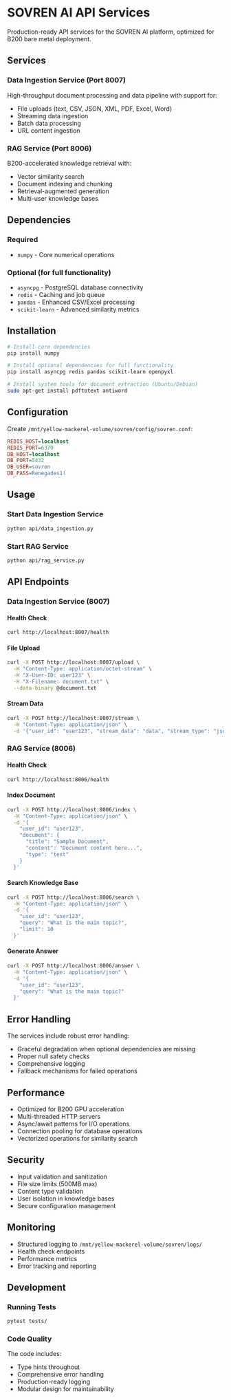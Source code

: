 # SOVREN AI API Services

Production-ready API services for the SOVREN AI platform, optimized for B200 bare metal deployment.

## Services

### Data Ingestion Service (Port 8007)
High-throughput document processing and data pipeline with support for:
- File uploads (text, CSV, JSON, XML, PDF, Excel, Word)
- Streaming data ingestion
- Batch data processing
- URL content ingestion

### RAG Service (Port 8006)
B200-accelerated knowledge retrieval with:
- Vector similarity search
- Document indexing and chunking
- Retrieval-augmented generation
- Multi-user knowledge bases

## Dependencies

### Required
- `numpy` - Core numerical operations

### Optional (for full functionality)
- `asyncpg` - PostgreSQL database connectivity
- `redis` - Caching and job queue
- `pandas` - Enhanced CSV/Excel processing
- `scikit-learn` - Advanced similarity metrics

## Installation

```bash
# Install core dependencies
pip install numpy

# Install optional dependencies for full functionality
pip install asyncpg redis pandas scikit-learn openpyxl

# Install system tools for document extraction (Ubuntu/Debian)
sudo apt-get install pdftotext antiword
```

## Configuration

Create `/mnt/yellow-mackerel-volume/sovren/config/sovren.conf`:

```ini
REDIS_HOST=localhost
REDIS_PORT=6379
DB_HOST=localhost
DB_PORT=5432
DB_USER=sovren
DB_PASS=Renegades1!
```

## Usage

### Start Data Ingestion Service
```bash
python api/data_ingestion.py
```

### Start RAG Service
```bash
python api/rag_service.py
```

## API Endpoints

### Data Ingestion Service (8007)

#### Health Check
```bash
curl http://localhost:8007/health
```

#### File Upload
```bash
curl -X POST http://localhost:8007/upload \
  -H "Content-Type: application/octet-stream" \
  -H "X-User-ID: user123" \
  -H "X-Filename: document.txt" \
  --data-binary @document.txt
```

#### Stream Data
```bash
curl -X POST http://localhost:8007/stream \
  -H "Content-Type: application/json" \
  -d '{"user_id": "user123", "stream_data": "data", "stream_type": "json_lines"}'
```

### RAG Service (8006)

#### Health Check
```bash
curl http://localhost:8006/health
```

#### Index Document
```bash
curl -X POST http://localhost:8006/index \
  -H "Content-Type: application/json" \
  -d '{
    "user_id": "user123",
    "document": {
      "title": "Sample Document",
      "content": "Document content here...",
      "type": "text"
    }
  }'
```

#### Search Knowledge Base
```bash
curl -X POST http://localhost:8006/search \
  -H "Content-Type: application/json" \
  -d '{
    "user_id": "user123",
    "query": "What is the main topic?",
    "limit": 10
  }'
```

#### Generate Answer
```bash
curl -X POST http://localhost:8006/answer \
  -H "Content-Type: application/json" \
  -d '{
    "user_id": "user123",
    "query": "What is the main topic?"
  }'
```

## Error Handling

The services include robust error handling:
- Graceful degradation when optional dependencies are missing
- Proper null safety checks
- Comprehensive logging
- Fallback mechanisms for failed operations

## Performance

- Optimized for B200 GPU acceleration
- Multi-threaded HTTP servers
- Async/await patterns for I/O operations
- Connection pooling for database operations
- Vectorized operations for similarity search

## Security

- Input validation and sanitization
- File size limits (500MB max)
- Content type validation
- User isolation in knowledge bases
- Secure configuration management

## Monitoring

- Structured logging to `/mnt/yellow-mackerel-volume/sovren/logs/`
- Health check endpoints
- Performance metrics
- Error tracking and reporting

## Development

### Running Tests
```bash
pytest tests/
```

### Code Quality
The code includes:
- Type hints throughout
- Comprehensive error handling
- Production-ready logging
- Modular design for maintainability 